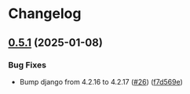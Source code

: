 # Changelog

## [0.5.1](https://github.com/kolonialno/django-api-decorator/compare/v0.5.0...v0.5.1) (2025-01-08)


### Bug Fixes

* Bump django from 4.2.16 to 4.2.17 ([#26](https://github.com/kolonialno/django-api-decorator/issues/26)) ([f7d569e](https://github.com/kolonialno/django-api-decorator/commit/f7d569e4420c3532f50eae868a9b5043c34896a6))
